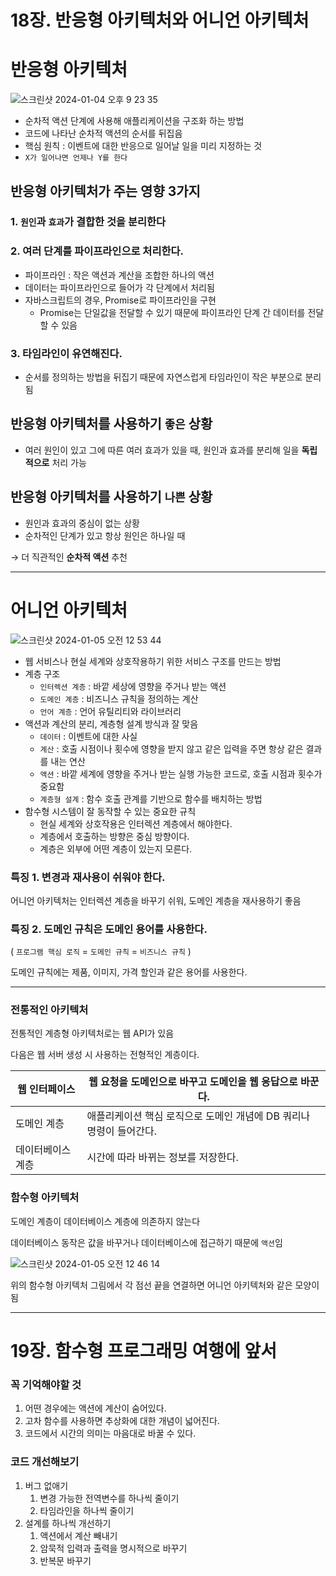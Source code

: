 # 18장. 반응형 아키텍처와 어니언 아키텍처

# 반응형 아키텍처

![스크린샷 2024-01-04 오후 9 23 35](https://github.com/HOJOON07/ssok-ssok/assets/102431281/8bade697-9182-43ce-8967-a7e36238a78b)

- 순차적 액션 단계에 사용해 애플리케이션을 구조화 하는 방법
- 코드에 나타난 순차적 액션의 순서를 뒤집음
- 핵심 원칙 : 이벤트에 대한 반응으로 일어날 일을 미리 지정하는 것
- `X가 일어나면 언제나 Y를 한다`

## 반응형 아키텍처가 주는 영향 3가지

### 1. `원인`과 `효과`가 결합한 것을 분리한다

### 2. 여러 단계를 파이프라인으로 처리한다.

- 파이프라인 : 작은 액션과 계산을 조합한 하나의 액션
- 데이터는 파이프라인으로 들어가 각 단계에서 처리됨
- 자바스크립트의 경우, Promise로 파이프라인을 구현
    - Promise는 단일값을 전달할 수 있기 때문에 파이프라인 단계 간 데이터를 전달할 수 있음

### 3. 타임라인이 유연해진다.

- 순서를 정의하는 방법을 뒤집기 때문에 자연스럽게 타임라인이 작은 부분으로 분리됨

## 반응형 아키텍처를 사용하기 `좋은` 상황

- 여러 원인이 있고 그에 따른 여러 효과가 있을 때, 원인과 효과를 분리해 일을 **독립적으로** 처리 가능

## 반응형 아키텍처를 사용하기 **`나쁜`** 상황

- 원인과 효과의 중심이 없는 상황
- 순차적인 단계가 있고 항상 원인은 하나일 때

→ 더 직관적인 **순차적 액션** 추천

---

# 어니언 아키텍처

![스크린샷 2024-01-05 오전 12 53 44](https://github.com/HOJOON07/ssok-ssok/assets/102431281/b68cae72-f122-425c-8084-35510ffe255a)

- 웹 서비스나 현실 세계와 상호작용하기 위한 서비스 구조를 만드는 방법
- 계층 구조
    - `인터렉션 계층` : 바깥 세상에 영향을 주거나 받는 액션
    - `도메인 계층` : 비즈니스 규칙을 정의하는 계산
    - `언어 계층` : 언어 유틸리티와 라이브러리
- 액션과 계산의 분리, 계층형 설계 방식과 잘 맞음
    - `데이터` : 이벤트에 대한 사실
    - `계산` : 호출 시점이나 횟수에 영향을 받지 않고 같은 입력을 주면 항상 같은 결과를 내는 연산
    - `액션` : 바깥 세계에 영향을 주거나 받는 실행 가능한 코드로, 호출 시점과 횟수가 중요함
    - `계층형 설계` : 함수 호출 관계를 기반으로 함수를 배치하는 방법
- 함수형 시스템이 잘 동작할 수 있는 중요한 규칙
    - 현실 세계와 상호작용은 인터렉션 계층에서 해야한다.
    - 계층에서 호출하는 방향은 중심 방향이다.
    - 계층은 외부에 어떤 계층이 있는지 모른다.

### 특징 1. 변경과 재사용이 쉬워야 한다.

어니언 아키텍처는 인터렉션 계층을 바꾸기 쉬워, 도메인 계층을 재사용하기 좋음

### 특징 2. 도메인 규칙은 도메인 용어를 사용한다.

( `프로그램 핵심 로직` = `도메인 규칙` = `비즈니스 규칙` )

도메인 규칙에는 제품, 이미지, 가격 할인과 같은 용어를 사용한다.

---

### 전통적인 아키텍처

전통적인 계층형 아키텍처로는 웹 API가 있음

다음은 웹 서버 생성 시 사용하는 전형적인 계층이다.

| 웹 인터페이스 | 웹 요청을 도메인으로 바꾸고 도메인을 웹 응답으로 바꾼다. |
| --- | --- |
| 도메인 계층 | 애플리케이션 핵심 로직으로 도메인 개념에 DB 쿼리나 명령이 들어간다. |
| 데이터베이스 계층 | 시간에 따라 바뀌는 정보를 저장한다. |

### 함수형 아키텍처

도메인 계층이 데이터베이스 계층에 의존하지 않는다

데이터베이스 동작은 값을 바꾸거나 데이터베이스에 접근하기 때문에 `액션`임

![스크린샷 2024-01-05 오전 12 46 14](https://github.com/HOJOON07/ssok-ssok/assets/102431281/3940225b-f768-4b81-bf8d-4526e07ebc0f)


위의 함수형 아키텍처 그림에서 각 점선 끝을 연결하면 어니언 아키텍처와 같은 모양이 됨

----

# 19장. 함수형 프로그래밍 여행에 앞서

### 꼭 기억해야할 것

1. 어떤 경우에는 액션에 계산이 숨어있다.
2. 고차 함수를 사용하면 추상화에 대한 개념이 넓어진다.
3. 코드에서 시간의 의미는 마음대로 바꿀 수 있다.

### 코드 개선해보기

1. 버그 없애기
    1. 변경 가능한 전역변수를 하나씩 줄이기
    2. 타임라인을 하나씩 줄이기
2. 설계를 하나씩 개선하기
    1. 액션에서 계산 빼내기
    2. 암묵적 입력과 출력을 명시적으로 바꾸기
    3. 반복문 바꾸기